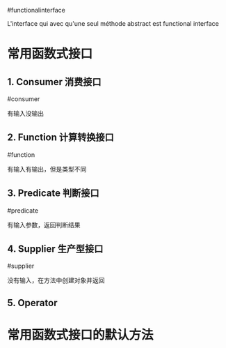 #functionalinterface

L'interface qui avec qu'une seul méthode abstract est functional interface

# 常用函数式接口

## 1. Consumer 消费接口
#consumer

有输入没输出

## 2. Function 计算转换接口
#function

有输入有输出，但是类型不同

## 3. Predicate 判断接口
#predicate

有输入参数，返回判断结果

## 4. Supplier 生产型接口
#supplier

没有输入，在方法中创建对象并返回

## 5. Operator
# 常用函数式接口的默认方法

